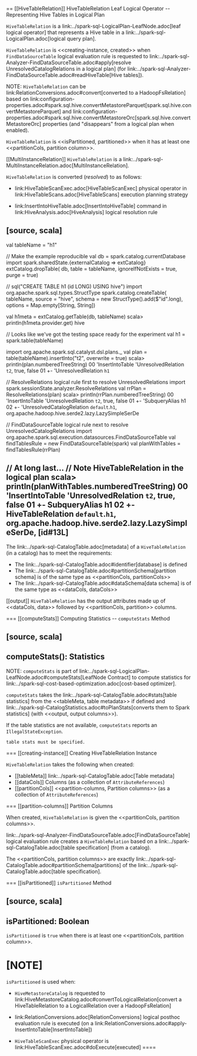 == [[HiveTableRelation]] HiveTableRelation Leaf Logical Operator -- Representing Hive Tables in Logical Plan

`HiveTableRelation` is a link:../spark-sql-LogicalPlan-LeafNode.adoc[leaf logical operator] that represents a Hive table in a link:../spark-sql-LogicalPlan.adoc[logical query plan].

`HiveTableRelation` is <<creating-instance, created>> when `FindDataSourceTable` logical evaluation rule is requested to link:../spark-sql-Analyzer-FindDataSourceTable.adoc#apply[resolve UnresolvedCatalogRelations in a logical plan] (for link:../spark-sql-Analyzer-FindDataSourceTable.adoc#readHiveTable[Hive tables]).

NOTE: `HiveTableRelation` can be link:RelationConversions.adoc#convert[converted to a HadoopFsRelation] based on link:configuration-properties.adoc#spark.sql.hive.convertMetastoreParquet[spark.sql.hive.convertMetastoreParquet] and link:configuration-properties.adoc#spark.sql.hive.convertMetastoreOrc[spark.sql.hive.convertMetastoreOrc] properties (and "disappears" from a logical plan when enabled).

`HiveTableRelation` is <<isPartitioned, partitioned>> when it has at least one <<partitionCols, partition column>>.

[[MultiInstanceRelation]]
`HiveTableRelation` is a link:../spark-sql-MultiInstanceRelation.adoc[MultiInstanceRelation].

`HiveTableRelation` is converted (_resolved_) to as follows:

* link:HiveTableScanExec.adoc[HiveTableScanExec] physical operator in link:HiveTableScans.adoc[HiveTableScans] execution planning strategy

* link:InsertIntoHiveTable.adoc[InsertIntoHiveTable] command in link:HiveAnalysis.adoc[HiveAnalysis] logical resolution rule

[source, scala]
----
val tableName = "h1"

// Make the example reproducible
val db = spark.catalog.currentDatabase
import spark.sharedState.{externalCatalog => extCatalog}
extCatalog.dropTable(
  db, table = tableName, ignoreIfNotExists = true, purge = true)

// sql("CREATE TABLE h1 (id LONG) USING hive")
import org.apache.spark.sql.types.StructType
spark.catalog.createTable(
  tableName,
  source = "hive",
  schema = new StructType().add($"id".long),
  options = Map.empty[String, String])

val h1meta = extCatalog.getTable(db, tableName)
scala> println(h1meta.provider.get)
hive

// Looks like we've got the testing space ready for the experiment
val h1 = spark.table(tableName)

import org.apache.spark.sql.catalyst.dsl.plans._
val plan = table(tableName).insertInto("t2", overwrite = true)
scala> println(plan.numberedTreeString)
00 'InsertIntoTable 'UnresolvedRelation `t2`, true, false
01 +- 'UnresolvedRelation `h1`

// ResolveRelations logical rule first to resolve UnresolvedRelations
import spark.sessionState.analyzer.ResolveRelations
val rrPlan = ResolveRelations(plan)
scala> println(rrPlan.numberedTreeString)
00 'InsertIntoTable 'UnresolvedRelation `t2`, true, false
01 +- 'SubqueryAlias h1
02    +- 'UnresolvedCatalogRelation `default`.`h1`, org.apache.hadoop.hive.serde2.lazy.LazySimpleSerDe

// FindDataSourceTable logical rule next to resolve UnresolvedCatalogRelations
import org.apache.spark.sql.execution.datasources.FindDataSourceTable
val findTablesRule = new FindDataSourceTable(spark)
val planWithTables = findTablesRule(rrPlan)

// At long last...
// Note HiveTableRelation in the logical plan
scala> println(planWithTables.numberedTreeString)
00 'InsertIntoTable 'UnresolvedRelation `t2`, true, false
01 +- SubqueryAlias h1
02    +- HiveTableRelation `default`.`h1`, org.apache.hadoop.hive.serde2.lazy.LazySimpleSerDe, [id#13L]
----

The link:../spark-sql-CatalogTable.adoc[metadata] of a `HiveTableRelation` (in a catalog) has to meet the requirements:

* The link:../spark-sql-CatalogTable.adoc#identifier[database] is defined
* The link:../spark-sql-CatalogTable.adoc#partitionSchema[partition schema] is of the same type as <<partitionCols, partitionCols>>
* The link:../spark-sql-CatalogTable.adoc#dataSchema[data schema] is of the same type as <<dataCols, dataCols>>

[[output]]
`HiveTableRelation` has the output attributes made up of <<dataCols, data>> followed by <<partitionCols, partition>> columns.

=== [[computeStats]] Computing Statistics -- `computeStats` Method

[source, scala]
----
computeStats(): Statistics
----

NOTE: `computeStats` is part of link:../spark-sql-LogicalPlan-LeafNode.adoc#computeStats[LeafNode Contract] to compute statistics for link:../spark-sql-cost-based-optimization.adoc[cost-based optimizer].

`computeStats` takes the link:../spark-sql-CatalogTable.adoc#stats[table statistics] from the <<tableMeta, table metadata>> if defined and link:../spark-sql-CatalogStatistics.adoc#toPlanStats[converts them to Spark statistics] (with <<output, output columns>>).

If the table statistics are not available, `computeStats` reports an `IllegalStateException`.

```
table stats must be specified.
```

=== [[creating-instance]] Creating HiveTableRelation Instance

`HiveTableRelation` takes the following when created:

* [[tableMeta]] link:../spark-sql-CatalogTable.adoc[Table metadata]
* [[dataCols]] Columns (as a collection of `AttributeReferences`)
* [[partitionCols]] <<partition-columns, Partition columns>> (as a collection of `AttributeReferences`)

=== [[partition-columns]] Partition Columns

When created, `HiveTableRelation` is given the <<partitionCols, partition columns>>.

link:../spark-sql-Analyzer-FindDataSourceTable.adoc[FindDataSourceTable] logical evaluation rule creates a `HiveTableRelation` based on a link:../spark-sql-CatalogTable.adoc[table specification] (from a catalog).

The <<partitionCols, partition columns>> are exactly link:../spark-sql-CatalogTable.adoc#partitionSchema[partitions] of the link:../spark-sql-CatalogTable.adoc[table specification].

=== [[isPartitioned]] `isPartitioned` Method

[source, scala]
----
isPartitioned: Boolean
----

`isPartitioned` is `true` when there is at least one <<partitionCols, partition column>>.

[NOTE]
====
`isPartitioned` is used when:

* `HiveMetastoreCatalog` is requested to link:HiveMetastoreCatalog.adoc#convertToLogicalRelation[convert a HiveTableRelation to a LogicalRelation over a HadoopFsRelation]

* link:RelationConversions.adoc[RelationConversions] logical posthoc evaluation rule is executed (on a link:RelationConversions.adoc#apply-InsertIntoTable[InsertIntoTable])

* `HiveTableScanExec` physical operator is link:HiveTableScanExec.adoc#doExecute[executed]
====
